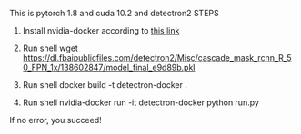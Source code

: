 This is pytorch 1.8 and cuda 10.2 and detectron2
STEPS

1. Install nvidia-docker according to [this link](https://docs.nvidia.com/datacenter/cloud-native/container-toolkit/install-guide.html#install-guide)

2. Run shell wget https://dl.fbaipublicfiles.com/detectron2/Misc/cascade_mask_rcnn_R_50_FPN_1x/138602847/model_final_e9d89b.pkl

3. Run shell docker build -t detectron-docker .

4. Run shell nvidia-docker run -it detectron-docker python run.py

If no error, you succeed!
